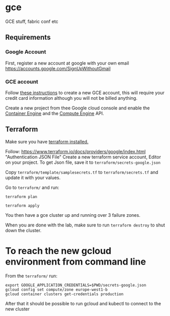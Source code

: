 # gce
GCE stuff, fabric conf etc

## Requirements

### Google Account
First, register a new account at google with your own email
https://accounts.google.com/SignUpWithoutGmail

### GCE account
Follow [these instructions](https://github.com/kelseyhightower/craft-kubernetes-workshop/blob/master/labs/create-gce-account.md)
to create a new GCE account, this will require your credit card information
although you will not be billed anything.

Create a new project from thee Google cloud console and enable the [Container Engine](https://console.cloud.google.com/apis/api/container.googleapis.com/overview)
and the [Compute Engine](https://console.cloud.google.com/apis/api/compute-component.googleapis.com/overview) API.

## Terraform

Make sure you have [terraform installed.](https://www.terraform.io/intro/getting-started/install.html)

Follow: https://www.terraform.io/docs/providers/google/index.html "Authentication JSON File"
Create a new terraform service account, Editor on your project.
To get Json file, save it to `terraform/secrets-google.json`

Copy `terraform/template/samplesecrets.tf` to `terraform/secrets.tf` and update it with your values.

Go to `terraform/` and run:

`terraform plan`

`terraform apply`

You then have a gce cluster up and running over 3 failure zones.

When you are done with the lab, make sure to run `terraform destroy`
to shut down the cluster.

# To reach the new gcloud environment from command line

From the `terraform/` run:

```
export GOOGLE_APPLICATION_CREDENTIALS=$PWD/secrets-google.json
gcloud config set compute/zone europe-west1-b
gcloud container clusters get-credentials production
```
After that it should be possible to run gcloud and kubectl to connect to the new cluster


